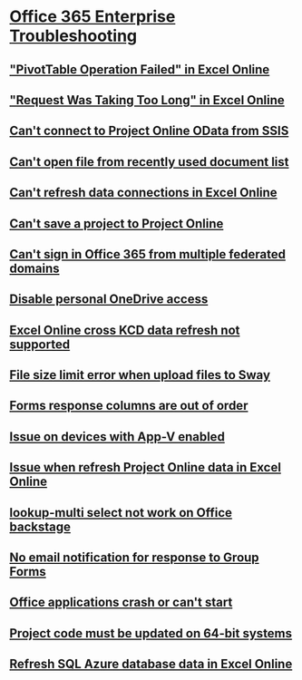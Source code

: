# [Office 365 Enterprise Troubleshooting](../enterprise.md)

## ["PivotTable Operation Failed" in Excel Online](../excel-online-pivottable-operation-failed.md)
## ["Request Was Taking Too Long" in Excel Online](../request-too-long-opening-excel-workbook.md)
## [Can't connect to Project Online OData from SSIS](../cant-connect-project-online-odata-from-ssis.md)
## [Can't open file from recently used document list](../cant-open-files-most-recently-used-list.md)
## [Can't refresh data connections in Excel Online](../excel-online-external-users-cannot-refresh-data-connections.md)
## [Can't save a project to Project Online](../cant-save-project-client-to-web-app.md)
## [Can't sign in Office 365 from multiple federated domains](../cant-sign-in-office-365-multiple-domain-federation.md)
## [Disable personal OneDrive access](../disable-personal-onedrive-access-in-enterprise-office.md)
## [Excel Online cross KCD data refresh not supported](../excel-online-cross-forest-kcd-data-refresh-is-not-supported.md)
## [File size limit error when upload files to Sway](../sway-file-size-limit-error.md)
## [Forms response columns are out of order](../forms-response-columns-out-of-order.md)
## [Issue on devices with App-V enabled](../issues-on-devices-with-app-v-enabled.md)
## [Issue when refresh Project Online data in Excel Online](../excel-online-refresh-fails-project-online-using-timebyday.md)
## [lookup-multi select not work on Office backstage](../sharepoint-properties-backstage-file-info.md)
## [No email notification for response to Group Forms](../no-email-notifications-for-responses-to-group-forms.md)
## [Office applications crash or can't start](../office-crash-or-cannot-start.md)
## [Project code must be updated on 64-bit systems](../compile-error-editing-vba-macro.md)
## [Refresh SQL Azure database data in Excel Online](../excel-online-refreshing-data-to-a-sql-azure-database.md)